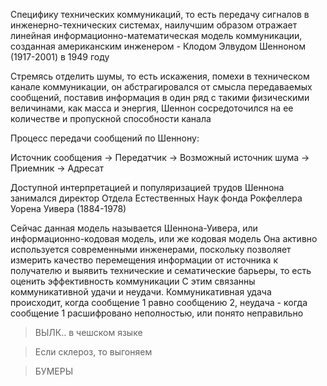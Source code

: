 Специфику технических коммуникаций, то есть передачу сигналов в инженерно-технических системах, наилучшим образом отражает линейная информационно-математическая модель коммуникации, созданная американским инженером - Клодом Элвудом Шенноном (1917-2001) в 1949 году 

Стремясь отделить шумы, то есть искажения, помехи в техническом канале коммуникации, он абстрагировался от смысла передаваемых сообщений, поставив информация в один ряд с такими физическими величинами, как масса и энергия, Шеннон сосредоточился на ее количестве и пропускной способности канала

Процесс передачи сообщений по Шеннону:

Источник сообщения -> Передатчик -> Возможный источник шума -> Приемник -> Адресат

Доступной интерпретацией и популяризацией  трудов Шеннона занимался директор Отдела Естественных Наук фонда Рокфеллера Уорена Уивера (1884-1978)

Сейчас данная модель называется Шеннона-Уивера, или информационно-кодовая модель, или же кодовая модель 
Она активно используется современными инженерами, поскольку позволяет измерить качество перемещения информации от источника к получателю и выявить технические и сематические барьеры, то есть оценить эффективность коммуникации 
С этим связанны коммуникативной удачи и неудачи. Коммуникативная удача происходит, когда сообщение 1 равно сообщению 2, неудача - когда сообщение 1 расшифровано неполностью, или понято неправильно 

>ВЫЛК.. в чешском языке

>Если склероз, то выгоняем 

>БУМЕРЫ



